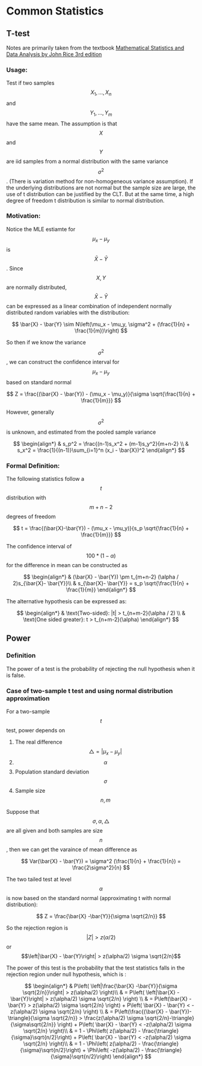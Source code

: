 # Common Statistics

## T-test

Notes are primarily taken from the textbook [Mathematical Statistics and Data Analysis by John Rice 3rd edition ](https://www.cengage.com/c/mathematical-statistics-and-data-analysis-3e-rice/9780534399429/)

### Usage:&#x20;

Test if two samples $$X_1, ..., X_n$$and $$Y_1, ..., Y_m$$ have the same mean. The assumption is that $$X$$ and $$Y$$ are iid samples from a normal distribution with the same variance $$\sigma^2$$. (There is variation method for non-homogeneous variance assumption). If the underlying distributions are not normal but the sample size are large, the use of t distribution can be justified by the CLT. But at the same time, a high degree of freedom t distribution is similar to normal distribution.

### Motivation:&#x20;

Notice the MLE estiamte for $$\mu_x - \mu_y$$is $$\bar{X} - \bar{Y}$$. Since $$X, Y$$ are normally distributed, $$\bar{X} - \bar{Y}$$ can be expressed as a linear combination of independent normally distributed random variables with the distribution:&#x20;

$$
\bar{X} - \bar{Y} \sim N\left(\mu_x - \mu_y,  \sigma^2 + (\frac{1}{n} + \frac{1}{m})\right)
$$

So then if we know the variance $$\sigma^2$$, we can construct the confidence interval for $$\mu_x - \mu_y$$based on standard normal&#x20;

$$
Z = \frac{(\bar{X} - \bar{Y}) - (\mu_x - \mu_y)}{\sigma \sqrt{\frac{1}{n} + \frac{1}{m}}}
$$

However, generally $$\sigma^2$$is unknown, and estimated from the pooled sample variance&#x20;

$$
\begin{align*}
        & s_p^2 = \frac{(n-1)s_x^2 + (m-1)s_y^2}{m+n-2} \\
        & s_x^2 = \frac{1}{(n-1)}\sum_{i=1}^n (x_i - \bar{X})^2
    \end{align*}
$$

### Formal Definition:&#x20;

The following statistics follow a $$t$$ distribution with $$m+n-2$$ degrees of freedom&#x20;

$$
t = \frac{(\bar{X}-\bar{Y}) - (\mu_x - \mu_y)}{s_p \sqrt{\frac{1}{n} + \frac{1}{m}}}
$$



The confidence interval of $$100 * (1-\alpha)$$ for the difference in mean can be constructed as&#x20;

$$
\begin{align*}
        & (\bar{X} - \bar{Y}) \pm t_{m+n-2} (\alpha / 2)s_{\bar{X}- \bar{Y}}\\
        & s_{\bar{X}- \bar{Y}} = s_p \sqrt{\frac{1}{n} + \frac{1}{m}}
    \end{align*}
$$

The alternative hypothesis can be expressed as:&#x20;

$$
\begin{align*}
        & \text{Two-sided}: |t| > t_{n+m-2}(\alpha / 2) \\
        & \text{One sided greater}: t > t_{n+m-2}(\alpha)
    \end{align*}
$$



## Power

### Definition

The power of a test is the probability of rejecting the null hypothesis when it is false.&#x20;

### Case of two-sample t test and using normal distribution approximation

For a two-sample $$t$$ test, power depends on&#x20;

1. The real difference $$\triangle = \left|{\mu_x - \mu_y}\right|$$
2. $$\alpha$$
3. Population standard deviation $$\sigma$$
4. Sample size $$n, m$$

Suppose that $$\sigma, \alpha, \triangle$$ are all given and both samples are size $$n$$, then we can get the varaince of mean difference as&#x20;

$$
Var(\bar{X} - \bar{Y}) = \sigma^2 (\frac{1}{n} + \frac{1}{n}) = \frac{2\sigma^2}{n}
$$

The two tailed test at level $$\alpha$$is now based on the standard normal (approximating t with normal distribution):&#x20;

$$
Z = \frac{\bar{X} -\bar{Y}}{\sigma \sqrt{2/n}}
$$



So the rejection region is $$\left| Z \right| > z(\alpha/2)$$ or $$\left|\bar{X} - \bar{Y}\right| > z(\alpha/2) \sigma \sqrt{2/n}$$

The power of this test is the probability that the test statistics falls in the rejection region under null hypothesis, which is :&#x20;

$$
\begin{align*}
        & P\left( \left|\frac{\bar{X} -\bar{Y}}{\sigma \sqrt{2/n}}\right| > z(\alpha/2) \right)\\
        & = P\left(  \left|\bar{X} - \bar{Y}\right| > z(\alpha/2) \sigma \sqrt{2/n} \right) \\
        & = P\left(\bar{X} - \bar{Y} >  z(\alpha/2) \sigma \sqrt{2/n} \right) + P\left( \bar{X} - \bar{Y} <  -z(\alpha/2) \sigma \sqrt{2/n} \right) \\
        & = P\left(\frac{(\bar{X} - \bar{Y})-\triangle}{\sigma \sqrt{2/n}} >  \frac{z(\alpha/2) \sigma \sqrt{2/n}-\triangle}{\sigma\sqrt{2/n}} \right) + P\left( \bar{X} - \bar{Y} <  -z(\alpha/2) \sigma \sqrt{2/n} \right)\\
        & = 1 - \Phi\left( z(\alpha/2) - \frac{\triangle}{\sigma}\sqrt{n/2}\right) +  P\left( \bar{X} - \bar{Y} <  -z(\alpha/2) \sigma \sqrt{2/n} \right)\\
        & =  1 - \Phi\left( z(\alpha/2) - \frac{\triangle}{\sigma}\sqrt{n/2}\right) + \Phi\left( -z(\alpha/2) - \frac{\triangle}{\sigma}\sqrt{n/2}\right)
\end{align*}
$$







